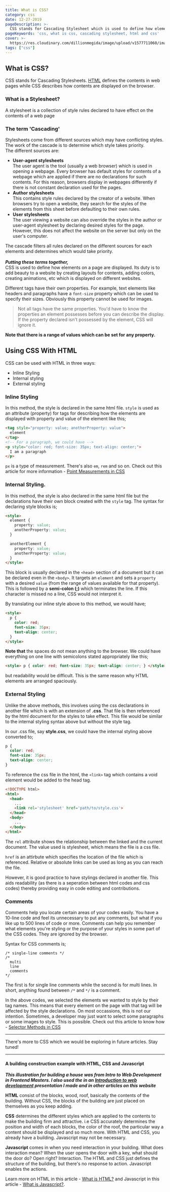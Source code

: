```yaml
---
title: What is CSS?
category: css
date: 12-27-2019
pageDescription: >-
  CSS stands for Cascading Stylesheet which is used to define how elements on a page are displayed. Its duty is to add beauty to a website by creating layouts for contents, adding colors, creating animations, etc.
pageKeywords: 'css, what is css, cascading stylesheet, html and css'
cover: >-
  https://res.cloudinary.com/dillionmegida/image/upload/v1577711060/images/thewebfor5/what-is-css_g8v05v.jpg
tags: ["css"]
---
```

## What is CSS?
CSS stands for Cascading Stylesheets. [HTML](https://thewebfor5.com/what-is-html) defines the contents in web pages while CSS describes how contents are displayed on the browser.

### What is a Stylesheet?
A stylesheet is a collection of style rules declared to have effect on the contents of a web page

### The term 'Cascading'
Stylesheets come from different sources which may have conflicting styles. The work of the cascade is to determine which style takes priority.<br/>
The different sources are:
- **User-agent stylesheets**<br/>
  The user agent is the tool (usually a web browser) which is used in opening a webpage. Every browser has default styles for contents of a webpage which are applied if there are no declarations for such contents. For this reason, browsers display in webpages differently if there is not constant declaration used for the pages.
- **Author stylesheets**<br/>
  This contains style rules declared by the creator of a website. When browsers try to open a website, they search for the styles of the elements from this sheet before defaulting to their own rules.
- **User stylesheets**<br/>
  The user viewing a website can also override the styles in the author or user-agent stylesheet by declaring desired styles for the page. However, this does not affect the website on the server but only on the user's computer.

The cascade filters all rules declared on the different sources for each elements and determines which would take priority.
<br/><br/>
***Putting these terms together,***<br/>
CSS is used to define how elements on a page are displayed. Its duty is to add beauty to a website by creating layouts for contents, adding colors, creating animations, etc which is displayed on different websites.

Different tags have their own properties. For example, text elements like headers and paragraphs have a `font-size` property which can be used to specify their sizes. Obviously this property cannot be used for images.

> Not all tags have the same properties. You'd have to know the properties an element possesses before you can describe the display. If the property declared isn't possessed by the element, CSS will ignore it.

**Note that there is a range of values which can be set for any property.**

## Using CSS With HTML
CSS can be used with HTML in three ways:
* Inline Styling
* Internal styling
* External styling

### Inline Styling
In this method, the style is declared in the same html file. `style` is used as an attribute (property) for tags for describing how the elements are displayed with property and value of the element like this;
```html
<tag style="property: value; anotherProperty: value">
  element
</tag>
<!-- For a paragraph, we could have -->
<p style="color: red; font-size: 35px; text-align: center;">
  I am a paragraph
</p>
```
`px` is a type of measurement. There's also `em`, `rem` and so on. Check out this article for more information - [Point Measurements in CSS]()

### Internal Styling.
In this method, the style is also declared in the same html file but the declarations have their own block created with the `style` tag. The syntax for declaring style blocks is;
```html
<style>
  element {
    property: value;
    anotherProperty: value;
  }

  anotherElement {
    property: value;
    anotherProperty: value;
  }
</style>
```
This block is usually declared in the `<head>` section of a document but it can be declared even in the `<body>`. It targets an `element` and sets a `property` with a desired `value` (from the range of values available for that property). This is followed by a **semi-colon (;)** which terminates the line. If this character is missed no a line, CSS would not interpret it.

By translating our inline style above to this method, we would have;
```html
<style>
  p {
    color: red;
    font-size: 35px;
    text-align: center;
  }
</style>
```
**Note that** the spaces do not mean anything to the browser. We could have everything on one line with semicolons stated appropriately like this;
```html
<style> p { color: red; font-size: 35px; text-align: center; } </style>
```
but readability would be difficult. This is the same reason why HTML elements are arranged spaciously.

### External Styling
Unlike the above methods, this involves using the css declarations in another file which is with an extension of **.css**. That file is then referenced by the html document for the styles to take effect. This file would be similar to the internal styling syntax above but without the style tag.

In our .css file, say **style.css**, we could have the internal styling above converted to;
```css
p {
  color: red;
  font-size: 35px;
  text-align: center;
}
```
To reference the css file in the html, the `<link>` tag which contains a void element would be added to the head tag.
```html
<!DOCTYPE html>
<html>
  <head>
    ...
    <link rel='stylesheet' href='path/to/style.css'>
  </head>
  <body>
    ...
  </body>
</html>
```
The `rel` attribute shows the relationship between the linked and the current document. The value used is stylesheet, which means the file is a css file.

`href` is an attirbute which specifies the location of the file which is referenced. Relative or absolute links can be used as long as you can reach the file.

However, it is good practice to have stylings declared in another file. This aids readability (as there is a seperation between html codes and css codes) thereby providing easy in code editing and contributions.

### Comments
Comments help you locate certain areas of your codes easily. You have a 10-line code and feel its unnecessary to put any comments, but what if you like up to 500 lines of code or more. Comments can help you remember what elements you're styling or the purpose of your styles in some part of the CSS codes. They are ignored by the browser.

Syntax for CSS comments is;
```
/* single-line comments */
/*
  multi
  line
  comments
*/
```
The first is for single line comments while the second is for multi lines. In short, anything found between `/*` and `*/` is a comment.

In the above codes, we selected the elements we wanted to style by their tag names. This means that every element on the page with that tag will be affected by the style declarations. On most occassions, this is not our intention. Sometimes, a developer may just want to select some paragraphs or some images to style. This is possible. Check out this article to know how - [Selector Methods in CSS](/p/css/css-selector-methods)

---
There's more to CSS which we would be exploring in future articles. Stay tuned!
<br/>

-----
#### A building construction example with HTML, CSS and Javascript
***This illustration for building a house was from Intro to Web Development in Frontend Masters. I also used the in an [Introduction to web development](https://docs.google.com/presentation/d/1FQYRiO8JR1Rgo11PiM5F43KgViuhBsYkftXPRoIAofE/edit#slide=id.g60460f161e_0_36) presentation I made and in other articles on this website***

**HTML** consist of the blocks, wood, roof, basically the contents of the building. Without CSS, the blocks of the building are just placed on themselves as you keep adding.

**CSS** determines the different styles which are applied to the contents to make the building firm and attractive. i.e CSS accurately determines the position and width of each blocks, the color of the roof, the particular way a content should be displayed and so much more.
With HTML and CSS, you already have a building. Javascript may not be necessary.

**Javascript** comes in when you need interaction in your building. What does interaction mean?
When the user opens the door with a key, what should the door do? Open right? Interaction.
The HTML and CSS just defines the structure of the building, but there's no response to action. Javascript enables the actions.

Learn more on HTML in this article - [What is HTML?](/p/html/what-is-html) and Javascript in this article - [What is Javascript?](/p/javascript/what-is-javascript).